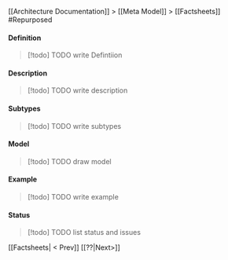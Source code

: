 [[Architecture Documentation]] > [[Meta Model]] > [[Factsheets]]
#Repurposed 

#### Definition
>[!todo] TODO
> write Defintiion
#### Description
>[!todo] TODO
> write description
#### Subtypes
>[!todo] TODO
> write subtypes
#### Model
>[!todo] TODO
> draw model
#### Example
>[!todo] TODO
> write example
#### Status
>[!todo] TODO
> list status and issues

[[Factsheets| < Prev]]   [[??|Next>]]